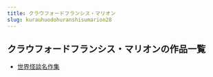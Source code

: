 ```yaml
---
title: クラウフォードフランシス・マリオン
slug: kurauhuodohuranshisumarion28
---
```


## クラウフォードフランシス・マリオンの作品一覧

- [世界怪談名作集](shijieguaitanmingzuoji7b)
